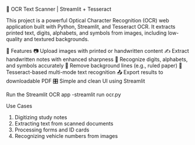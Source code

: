 📄 OCR Text Scanner | Streamlit + Tesseract 

This project is a powerful Optical Character Recognition (OCR) web application built with Python, Streamlit, and Tesseract OCR. 
It extracts printed text, digits, alphabets, and symbols from images, including low-quality and textured backgrounds.

🚀 Features
📷 Upload images with printed or handwritten content
✍️ Extract handwritten notes with enhanced sharpness
🔢 Recognize digits, alphabets, and symbols accurately
📏 Remove background lines (e.g., ruled paper)
🧠 Tesseract-based multi-mode text recognition
📤 Export results to downloadable PDF
🎛️ Simple and clean UI using Streamlit

Run the Streamlit OCR app
-streamlit run ocr.py

Use Cases
1. Digitizing study notes
2. Extracting text from scanned documents
3. Processing forms and ID cards
4. Recognizing vehicle numbers from images

